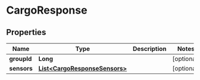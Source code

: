 
# CargoResponse

## Properties
Name | Type | Description | Notes
------------ | ------------- | ------------- | -------------
**groupId** | **Long** |  |  [optional]
**sensors** | [**List&lt;CargoResponseSensors&gt;**](CargoResponseSensors.md) |  |  [optional]



